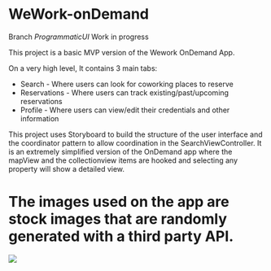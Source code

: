 # WeWork-onDemand

Branch *ProgrammaticUI* Work in progress

This project is a basic MVP version of the Wework OnDemand App. 

On a very high level, It contains 3 main tabs:
  - Search - Where users can look for coworking places to reserve
  - Reservations - Where users can track existing/past/upcoming reservations
  - Profile - Where users can view/edit their credentials and other information
  
This project uses Storyboard to build the structure of the user interface and the coordinator pattern to allow coordination in the SearchViewController.
It is an extremely simplified version of the OnDemand app where the mapView and the collectionview items are hooked and selecting any property will show a detailed view.


# The images used on the app are stock images that are randomly generated with a third party API. 
![](ezgif-3-a0679dc3255f.gif)
